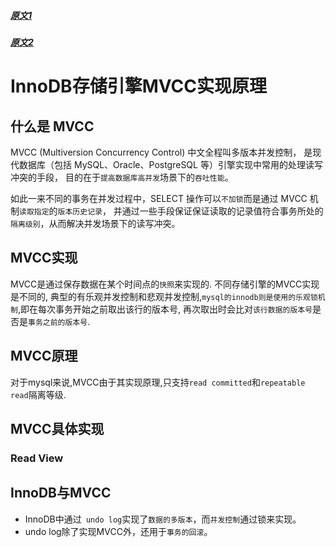 
##### [原文1](https://liuzhengyang.github.io/2017/04/18/innodb-mvcc/)

##### [原文2](https://juejin.im/post/5e747b206fb9a07cad3bc01c)

# InnoDB存储引擎MVCC实现原理

## 什么是 MVCC
MVCC (Multiversion Concurrency Control) 中文全程叫多版本并发控制，
是现代数据库（包括 MySQL、Oracle、PostgreSQL 等）引擎实现中常用的处理读写冲突的手段，
目的在于`提高数据库高并发`场景下的`吞吐性能`。

如此一来不同的事务在并发过程中，SELECT 操作可以`不加锁`而是通过 MVCC 机制`读取指定`的`版本历史记录`，
并通过一些手段保证保证读取的记录值符合事务所处的`隔离级别`，从而解决并发场景下的读写冲突。

## MVCC实现
MVCC是通过保存数据在某个时间点的`快照`来实现的. 不同存储引擎的MVCC实现是不同的,
典型的有乐观并发控制和悲观并发控制,`mysql的innodb则是使用的乐观锁机制`,即在每次事务开始之前取出该行的版本号,
再次取出时会比对`该行数据的版本号`是否是`事务之前的版本号`.

## MVCC原理
 对于mysql来说,MVCC由于其实现原理,只支持`read committed`和`repeatable read`隔离等级.

## MVCC具体实现


### Read View
   
## InnoDB与MVCC

- InnoDB中通过` undo log`实现了`数据的多版本`，而`并发控制`通过锁来实现。
- undo log除了实现MVCC外，还用于`事务的回滚`。

